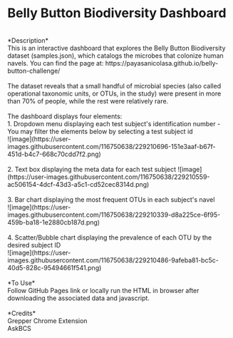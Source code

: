 # Belly Button Biodiversity Dashboard
<br>
*Description*<br>
This is an interactive dashboard that explores the Belly Button Biodiversity dataset (samples.json), which catalogs the microbes that colonize human navels.  You can find the page at: https://payasanicolasa.github.io/belly-button-challenge/<br>
<br>
The dataset reveals that a small handful of microbial species (also called operational taxonomic units, or OTUs, in the study) were present in more than 70% of people, while the rest were relatively rare.<br>
<br>
The dashboard displays four elements:<br>
1. Dropdown menu displaying each test subject's identification number - You may filter the elements below by selecting a test subject id<br>
 ![image](https://user-images.githubusercontent.com/116750638/229210696-151e3aaf-b67f-451d-b4c7-668c70cdd7f2.png)<br>
<br>
2. Text box  displaying the meta data for each test subject
![image](https://user-images.githubusercontent.com/116750638/229210559-ac506154-4dcf-43d3-a5c1-cd52cec8314d.png)<br>
<br>
3. Bar chart displaying the most frequent OTUs in each subject's navel<br>
![image](https://user-images.githubusercontent.com/116750638/229210339-d8a225ce-6f95-459b-ba18-1e2880cb187d.png)<br>
<br>
4. Scatter/Bubble chart displaying the prevalence of each OTU by the desired subject ID<br>
![image](https://user-images.githubusercontent.com/116750638/229210486-9afeba81-bc5c-40d5-828c-95494661f541.png)<br>
<br>
*To Use*<br>
Follow GitHub Pages link or locally run the HTML in browser after downloading the associated data and javascript.<br>
<br>
*Credits*<br>
Grepper Chrome Extension<br>
AskBCS
